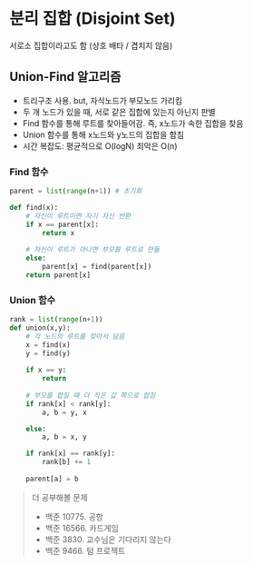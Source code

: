 # 분리 집합 (Disjoint Set)
 서로소 집합이라고도 함 (상호 배타 / 겹치지 않음)

## Union-Find 알고리즘
 * 트리구조 사용. but, 자식노드가 부모노드 가리킴
 * 두 개 노드가 있을 때, 서로 같은 집합에 있는지 아닌지 판별
 * Find 함수를 통해 루트를 찾아들어감. 즉, x노드가 속한 집합을 찾음
 * Union 함수를 통해 x노드와 y노드의 집합을 합침
 * 시간 복잡도: 평균적으로 O(logN) 최악은 O(n)

### Find 함수
``` python
parent = list(range(n+1)) # 초기화

def find(x):
    # 자신이 루트이면 자기 자신 반환
    if x == parent[x]: 
        return x
    
    # 자신이 루트가 아니면 부모를 루트로 만듦
    else:
        parent[x] = find(parent[x])
    return parent[x]
``` 

### Union 함수
``` python
rank = list(range(n+1))
def union(x,y):
    # 각 노드의 루트를 찾아서 담음
    x = find(x)
    y = find(y)
    
    if x == y:
        return
    
    # 부모를 합칠 때 더 작은 값 쪽으로 합침
    if rank[x] < rank[y]:
    	a, b = y, x

    else:
    	a, b = x, y

    if rank[x] == rank[y]:
    	rank[b] += 1
    
    parent[a] = b 
``` 


> 더 공부해볼 문제
> - 백준 10775. 공항
> - 백준 16566. 카드게임
> - 백준 3830. 교수님은 기다리지 않는다
> - 백준 9466. 텀 프로젝트
